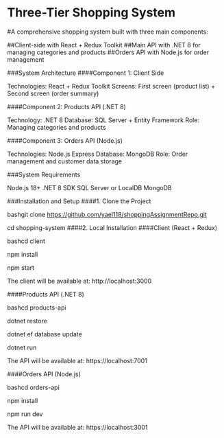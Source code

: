 # Three-Tier Shopping System
#A comprehensive shopping system built with three main components:

##Client-side with React + Redux Toolkit
##Main API with .NET 8 for managing categories and products
##Orders API with Node.js for order management

###System Architecture
####Component 1: Client Side

Technologies: React + Redux Toolkit
Screens: First screen (product list) + Second screen (order summary)

####Component 2: Products API (.NET 8)

Technology: .NET 8
Database: SQL Server + Entity Framework
Role: Managing categories and products

####Component 3: Orders API (Node.js)

Technologies: Node.js Express
Database: MongoDB
Role: Order management and customer data storage

###System Requirements

Node.js 18+
.NET 8 SDK
SQL Server or LocalDB
MongoDB 

###Installation and Setup
####1. Clone the Project

bashgit clone https://github.com/yael118/shoppingAssignmentRepo.git

cd shopping-system
####2. Local Installation
####Client (React + Redux)

bashcd client

npm install

npm start

The client will be available at: http://localhost:3000

####Products API (.NET 8)

bashcd products-api

dotnet restore

dotnet ef database update

dotnet run

The API will be available at: https://localhost:7001

####Orders API (Node.js)

bashcd orders-api

npm install

npm run dev

The API will be available at: https://localhost:3001
